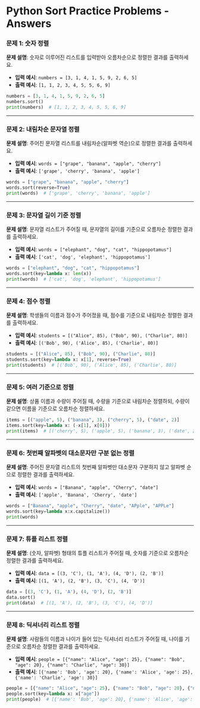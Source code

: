 # Python Sort Practice Problems - Answers

### 문제 1: 숫자 정렬

**문제 설명**: 숫자로 이루어진 리스트를 입력받아 오름차순으로 정렬한 결과를 출력하세요.

- **입력 예시**: `numbers = [3, 1, 4, 1, 5, 9, 2, 6, 5]`
- **출력 예시**: `[1, 1, 2, 3, 4, 5, 5, 6, 9]`

```python
numbers = [3, 1, 4, 1, 5, 9, 2, 6, 5]
numbers.sort()
print(numbers)  # [1, 1, 2, 3, 4, 5, 5, 6, 9]
```

---

### 문제 2: 내림차순 문자열 정렬

**문제 설명**: 주어진 문자열 리스트를 내림차순(알파벳 역순)으로 정렬한 결과를 출력하세요.

- **입력 예시**: `words = ["grape", "banana", "apple", "cherry"]`
- **출력 예시**: `['grape', 'cherry', 'banana', 'apple']`

```python
words = ["grape", "banana", "apple", "cherry"]
words.sort(reverse=True)
print(words)  # ['grape', 'cherry', 'banana', 'apple']
```

---

### 문제 3: 문자열 길이 기준 정렬

**문제 설명**: 문자열 리스트가 주어질 때, 문자열의 길이를 기준으로 오름차순 정렬한 결과를 출력하세요.

- **입력 예시**: `words = ["elephant", "dog", "cat", "hippopotamus"]`
- **출력 예시**: `['cat', 'dog', 'elephant', 'hippopotamus']`

```python
words = ["elephant", "dog", "cat", "hippopotamus"]
words.sort(key=lambda x: len(x))
print(words)  # ['cat', 'dog', 'elephant', 'hippopotamus']
```

---

### 문제 4: 점수 정렬

**문제 설명**: 학생들의 이름과 점수가 주어졌을 때, 점수를 기준으로 내림차순 정렬한 결과를 출력하세요.

- **입력 예시**: `students = [("Alice", 85), ("Bob", 90), ("Charlie", 80)]`
- **출력 예시**: `[('Bob', 90), ('Alice', 85), ('Charlie', 80)]`

```python
students = [("Alice", 85), ("Bob", 90), ("Charlie", 80)]
students.sort(key=lambda x: x[1], reverse=True)
print(students)  # [('Bob', 90), ('Alice', 85), ('Charlie', 80)]
```

---

### 문제 5: 여러 기준으로 정렬

**문제 설명**: 상품 이름과 수량이 주어질 때, 수량을 기준으로 내림차순 정렬하되, 수량이 같으면 이름을 기준으로 오름차순 정렬하세요.

```python
items = [("apple", 5), ("banana", 3), ("cherry", 5), ("date", 2)]
items.sort(key=lambda x: (-x[1], x[0]))
print(items)  # [('cherry', 5), ('apple', 5), ('banana', 3), ('date', 2)]
```

---

### 문제 6: 첫번째 알파벳의 대소문자만 구분 없는 정렬

**문제 설명**: 주어진 문자열 리스트의 첫번째 알파벳만 대소문자 구분하지 않고 알파벳 순으로 정렬한 결과를 출력하세요.

- **입력 예시**: `words = ["Banana", "apple", "Cherry", "date"]`
- **출력 예시**: `['apple', 'Banana', 'Cherry', 'date']`

```python
words = ["Banana", "apple", "Cherry", "date", "APple", "APPLe"]
words.sort(key=lambda x:x.capitalize())
print(words)
```

---

### 문제 7: 튜플 리스트 정렬

**문제 설명**: (숫자, 알파벳) 형태의 튜플 리스트가 주어질 때, 숫자를 기준으로 오름차순 정렬한 결과를 출력하세요.

- **입력 예시**: `data = [(3, 'C'), (1, 'A'), (4, 'D'), (2, 'B')]`
- **출력 예시**: `[(1, 'A'), (2, 'B'), (3, 'C'), (4, 'D')]`

```python
data = [(3, 'C'), (1, 'A'), (4, 'D'), (2, 'B')]
data.sort()
print(data)  # [(1, 'A'), (2, 'B'), (3, 'C'), (4, 'D')]
```

---

### 문제 8: 딕셔너리 리스트 정렬

**문제 설명**: 사람들의 이름과 나이가 들어 있는 딕셔너리 리스트가 주어질 때, 나이를 기준으로 오름차순 정렬한 결과를 출력하세요.

- **입력 예시**: `people = [{"name": "Alice", "age": 25}, {"name": "Bob", "age": 20}, {"name": "Charlie", "age": 30}]`
- **출력 예시**: `[{'name': 'Bob', 'age': 20}, {'name': 'Alice', 'age': 25}, {'name': 'Charlie', 'age': 30}]`

```python
people = [{"name": "Alice", "age": 25}, {"name": "Bob", "age": 20}, {"name": "Charlie", "age": 30}]
people.sort(key=lambda x: x["age"])
print(people)  # [{'name': 'Bob', 'age': 20}, {'name': 'Alice', 'age': 25}, {'name': 'Charlie', 'age': 30}]
```
